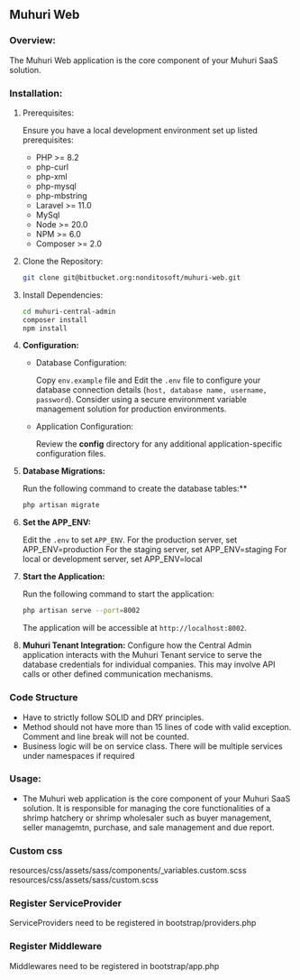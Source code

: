 ## Muhuri Web

### Overview:

The Muhuri Web application is the core component of your Muhuri SaaS solution.


### Installation:

1. Prerequisites:

   Ensure you have a local development environment set up listed prerequisites:
    
    - PHP >= 8.2
    - php-curl
    - php-xml
    - php-mysql
    - php-mbstring
    - Laravel >= 11.0
    - MySql
    - Node >= 20.0
    - NPM >= 6.0
    - Composer >= 2.0

2. Clone the Repository:
     ```Bash
     git clone git@bitbucket.org:nonditosoft/muhuri-web.git
     ```  

3. Install Dependencies:
     ```Bash
     cd muhuri-central-admin
     composer install
     npm install
     ```
4. **Configuration:**

    - Database Configuration:

      Copy `env.example` file and Edit the `.env` file to configure your database connection details (`host, database name, username, password`).
      Consider using a secure environment variable management solution for production environments.

    - Application Configuration:

      Review the **config** directory for any additional application-specific configuration files.

5. **Database Migrations:**

   Run the following command to create the database tables:**
    ```bash
    php artisan migrate
    ```
6. **Set the APP_ENV:**

    Edit the `.env` to set `APP_ENV`.
    For the production server, set APP_ENV=production
    For the staging server, set APP_ENV=staging
    For local or development server, set APP_ENV=local

7. **Start the Application:**

   Run the following command to start the application:
    ```bash
    php artisan serve --port=8002
    ```
   The application will be accessible at `http://localhost:8002`.

8. **Muhuri Tenant Integration:**
   Configure how the Central Admin application interacts with the Muhuri Tenant service to serve the database credentials for individual companies. This may involve API calls or other defined communication mechanisms. 

### Code Structure
- Have to strictly follow SOLID and DRY principles.
- Method should not have more than 15 lines of code with valid exception. Comment and line break will not be counted.
- Business logic will be on service class. There will be multiple services under namespaces if required


### Usage:

- The Muhuri web application is the core component of your Muhuri SaaS solution. It is responsible for managing the core functionalities of a shrimp hatchery or shrimp wholesaler such as buyer management, seller managemtn, purchase, and sale management and due report.


### Custom css
resources/css/assets/sass/components/_variables.custom.scss
resources/css/assets/sass/custom.scss


### Register ServiceProvider
ServiceProviders need to be registered in bootstrap/providers.php


### Register Middleware
Middlewares need to be registered in bootstrap/app.php
